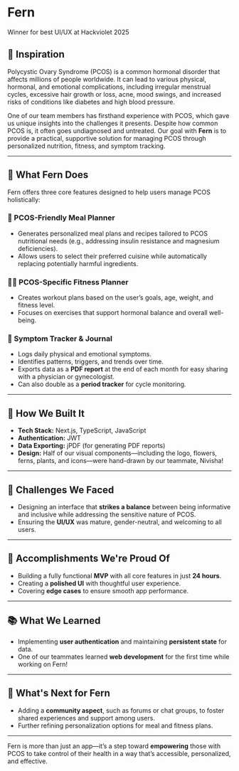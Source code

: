 
# Fern  
Winner for best UI/UX at Hackviolet 2025
## 🌿 Inspiration  

Polycystic Ovary Syndrome (PCOS) is a common hormonal disorder that affects millions of people worldwide. It can lead to various physical, hormonal, and emotional complications, including irregular menstrual cycles, excessive hair growth or loss, acne, mood swings, and increased risks of conditions like diabetes and high blood pressure.  

One of our team members has firsthand experience with PCOS, which gave us unique insights into the challenges it presents. Despite how common PCOS is, it often goes undiagnosed and untreated. Our goal with **Fern** is to provide a practical, supportive solution for managing PCOS through personalized nutrition, fitness, and symptom tracking.  

---

## 🌱 What Fern Does  

Fern offers three core features designed to help users manage PCOS holistically:  

### 🥗 PCOS-Friendly Meal Planner  
- Generates personalized meal plans and recipes tailored to PCOS nutritional needs (e.g., addressing insulin resistance and magnesium deficiencies).  
- Allows users to select their preferred cuisine while automatically replacing potentially harmful ingredients.  

### 🏋️‍♀️ PCOS-Specific Fitness Planner  
- Creates workout plans based on the user’s goals, age, weight, and fitness level.  
- Focuses on exercises that support hormonal balance and overall well-being.  

### 📖 Symptom Tracker & Journal  
- Logs daily physical and emotional symptoms.  
- Identifies patterns, triggers, and trends over time.  
- Exports data as a **PDF report** at the end of each month for easy sharing with a physician or gynecologist.  
- Can also double as a **period tracker** for cycle monitoring.  

---

## 🔧 How We Built It  

- **Tech Stack:** Next.js, TypeScript, JavaScript  
- **Authentication:** JWT  
- **Data Exporting:** jPDF (for generating PDF reports)  
- **Design:** Half of our visual components—including the logo, flowers, ferns, plants, and icons—were hand-drawn by our teammate, Nivisha!  

---

## 🚧 Challenges We Faced  

- Designing an interface that **strikes a balance** between being informative and inclusive while addressing the sensitive nature of PCOS.  
- Ensuring the **UI/UX** was mature, gender-neutral, and welcoming to all users.  

---

## 🎉 Accomplishments We're Proud Of  

- Building a fully functional **MVP** with all core features in just **24 hours**.  
- Creating a **polished UI** with thoughtful user experience.  
- Covering **edge cases** to ensure smooth app performance.  

---

## 📚 What We Learned  

- Implementing **user authentication** and maintaining **persistent state** for data.  
- One of our teammates learned **web development** for the first time while working on Fern!  

---

## 🚀 What's Next for Fern  

- Adding a **community aspect**, such as forums or chat groups, to foster shared experiences and support among users.  
- Further refining personalization options for meal and fitness plans.  

---

Fern is more than just an app—it’s a step toward **empowering** those with PCOS to take control of their health in a way that’s accessible, personalized, and effective.  
